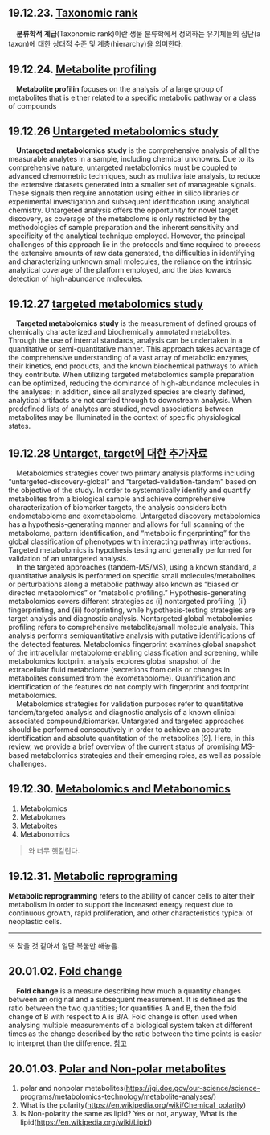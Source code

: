 ## 19.12.23. [Taxonomic rank](https://en.wikipedia.org/wiki/Taxonomic_rank)  
&nbsp;&nbsp;&nbsp;&nbsp;**분류학적 계급**(Taxonomic rank)이란 생물 분류학에서 정의하는 유기체들의 집단(a taxon)에 대한 상대적 수준 및 계층(hierarchy)을 의미한다. 

## 19.12.24. [Metabolite profiling](https://www.sciencedirect.com/science/article/abs/pii/S0021967314017038)
&nbsp;&nbsp;&nbsp;&nbsp;**Metabolite profilin** focuses on the analysis of a large group of metabolites that is either related to a specific metabolic pathway or a class of compounds  

## 19.12.26  [Untargeted metabolomics study](https://www.ncbi.nlm.nih.gov/pmc/articles/PMC3334318/)
&nbsp;&nbsp;&nbsp;&nbsp;**Untargeted metabolomics study** is the comprehensive analysis of all the measurable analytes in a sample, including chemical unknowns. Due to its comprehensive nature, untargeted metabolomics must be coupled to advanced chemometric techniques, such as multivariate analysis, to reduce the extensive datasets generated into a smaller set of manageable signals. These signals then require annotation using either in silico libraries or experimental investigation and subsequent identification using analytical chemistry. Untargeted analysis offers the opportunity for novel target discovery, as coverage of the metabolome is only restricted by the methodologies of sample preparation and the inherent sensitivity and specificity of the analytical technique employed. However, the principal challenges of this approach lie in the protocols and time required to process the extensive amounts of raw data generated, the difficulties in identifying and characterizing unknown small molecules, the reliance on the intrinsic analytical coverage of the platform employed, and the bias towards detection of high-abundance molecules.   

## 19.12.27  [targeted metabolomics study](https://www.ncbi.nlm.nih.gov/pmc/articles/PMC3334318/)
&nbsp;&nbsp;&nbsp;&nbsp;**Targeted metabolomics study** is the measurement of defined groups of chemically characterized and biochemically annotated metabolites. Through the use of internal standards, analysis can be undertaken in a quantitative or semi-quantitative manner. This approach takes advantage of the comprehensive understanding of a vast array of metabolic enzymes, their kinetics, end products, and the known biochemical pathways to which they contribute. When utilizing targeted metabolomics sample preparation can be optimized, reducing the dominance of high-abundance molecules in the analyses; in addition, since all analyzed species are clearly defined, analytical artifacts are not carried through to downstream analysis. When predefined lists of analytes are studied, novel associations between metabolites may be illuminated in the context of specific physiological states.

## 19.12.28  [Untarget, target에 대한 추가자료](https://www.intechopen.com/books/molecular-medicine/metabolomics-basic-principles-and-strategies)  
&nbsp;&nbsp;&nbsp;&nbsp;Metabolomics strategies cover two primary analysis platforms including “untargeted-discovery-global” and “targeted-validation-tandem” based on the objective of the study. In order to systematically identify and quantify metabolites from a biological sample and achieve comprehensive characterization of biomarker targets, the analysis considers both endometabolome and exometabolome. Untargeted discovery metabolomics has a hypothesis-generating manner and allows for full scanning of the metabolome, pattern identification, and “metabolic fingerprinting” for the global classification of phenotypes with interacting pathway interactions. Targeted metabolomics is hypothesis testing and generally performed for validation of an untargeted analysis.   
&nbsp;&nbsp;&nbsp;&nbsp;In the targeted approaches (tandem-MS/MS), using a known standard, a quantitative analysis is performed on specific small molecules/metabolites or perturbations along a metabolic pathway also known as “biased or directed metabolomics” or “metabolic profiling.” Hypothesis-generating metabolomics covers different strategies as (i) nontargeted profiling, (ii) fingerprinting, and (iii) footprinting, while hypothesis-testing strategies are target analysis and diagnostic analysis. Nontargeted global metabolomics profiling refers to comprehensive metabolite/small molecule analysis. This analysis performs semiquantitative analysis with putative identifications of the detected features. Metabolomics fingerprint examines global snapshot of the intracellular metabolome enabling classification and screening, while metabolomics footprint analysis explores global snapshot of the extracellular fluid metabolome (secretions from cells or changes in metabolites consumed from the exometabolome). Quantification and identification of the features do not comply with fingerprint and footprint metabolomics.  
&nbsp;&nbsp;&nbsp;&nbsp;Metabolomics strategies for validation purposes refer to quantitative tandem/targeted analysis and diagnostic analysis of a known clinical associated compound/biomarker. Untargeted and targeted approaches should be performed consecutively in order to achieve an accurate identification and absolute quantitation of the metabolites [9]. Here, in this review, we provide a brief overview of the current status of promising MS-based metabolomics strategies and their emerging roles, as well as possible challenges.    

## 19.12.30. [Metabolomics and Metabonomics](https://en.wikipedia.org/wiki/Metabolomics#Metabonomics)
1. Metabolomics
1. Metabolomes
1. Metaboites
1. Metabonomics
> 와 너무 헷갈린다.  

## 19.12.31. [Metabolic reprograming](http://ar.iiarjournals.org/content/35/11/5789.full)  
**Metabolic reprogramming** refers to the ability of cancer cells to alter their metabolism in order to support the increased energy request due to continuous growth, rapid proliferation, and other characteristics typical of neoplastic cells.  

------------------------------------------------------------------------------------
또 찾을 것 같아서 일단 복붙만 해놓음. 

## 20.01.02. [Fold change](https://en.wikipedia.org/wiki/Fold_change)
&nbsp;&nbsp;&nbsp;&nbsp;**Fold change** is a measure describing how much a quantity changes between an original and a subsequent measurement. It is defined as the ratio between the two quantities; for quantities A and B, then the fold change of B with respect to A is B/A. Fold change is often used when analysing multiple measurements of a biological system taken at different times as the change described by the ratio between the time points is easier to interpret than the difference. [참고](http://blog.genoglobe.com/2017/10/fold-change.html)  

## 20.01.03. [Polar and Non-polar metabolites](https://jgi.doe.gov/our-science/science-programs/metabolomics-technology/metabolite-analyses/)  
1. polar and nonpolar metabolites(https://jgi.doe.gov/our-science/science-programs/metabolomics-technology/metabolite-analyses/)
1. What is the polarity(https://en.wikipedia.org/wiki/Chemical_polarity)
1. Is Non-polarity the same as lipid? Yes or not, anyway, What is the lipid(https://en.wikipedia.org/wiki/Lipid)




